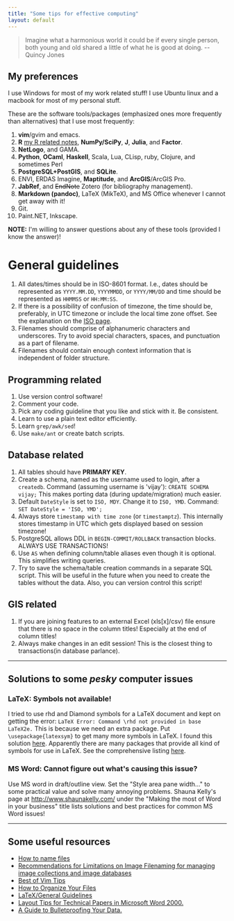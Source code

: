 ```yaml
---
title: "Some tips for effective computing"
layout: default
---
```



> Imagine what a harmonious world it could be if every single
> person, both young and old shared a little of what he is good at
> doing.
> -- Quincy Jones

## My preferences

I use Windows for most of my work related stuff! I use Ubuntu linux
and a macbook for most of my personal stuff.

These are the software tools/packages (emphasized ones more frequently than alternatives) that I use most frequently:

1. **vim**/gvim and emacs.
1. **R** [my R related notes](NOTES_R), **NumPy/SciPy**, **J**, **Julia**, and **Factor**.
1. **NetLogo**, and GAMA.
1. **Python**, **OCaml**, **Haskell**, Scala, Lua, CLisp,   ruby, Clojure, and sometimes Perl
1. **PostgreSQL+PostGIS**, and **SQLite**.
1. ENVI, ERDAS Imagine, **Maptitude**, and **ArcGIS**/ArcGIS Pro.
1. **JabRef**, and ~~EndNote~~ Zotero (for bibliography management).
1. **Markdown (pandoc)**, LaTeX (MikTeX), and MS Office whenever I cannot get away with it!
1. Git.
1. Paint.NET, Inkscape.

**NOTE:** I'm willing to answer questions about any of these tools (provided I know the answer)!

# General guidelines

1. All dates/times should be in ISO-8601 format. I.e., dates should be represented as `YYYY.MM.DD`, `YYYYMMDD`, or `YYYY/MM/DD` and time should be represented as `HHMMSS` or `HH:MM:SS`.
1. If there is a possibility of confusion of timezone, the time should be, preferably, in UTC timezone or include the local time zone offset.  See the explanation on the [ISO page](http://www.iso.org/iso/date_and_time_format).
1. Filenames should comprise of alphanumeric characters and underscores.  Try to avoid special characters, spaces, and punctuation as a part of filename.
1. Filenames should contain enough context information that is independent of folder structure.

## Programming related

1. Use version control software!
1. Comment your code.
1. Pick any coding guideline that you like and stick with it.  Be consistent.
1. Learn to use a plain text editor efficiently.
1. Learn `grep/awk/sed`!
1. Use `make/ant` or create batch scripts.

## Database related

1. All tables should have **PRIMARY KEY**.
1. Create a schema, named as the username used to login, after a `createdb`. Command (assuming username is 'vijay'): `CREATE SCHEMA vijay;` This makes porting data (during update/migration) much easier.
1. Default `DateStyle` is set to `ISO, MDY`. Change it to `ISO, YMD`. Command: `SET DateStyle = 'ISO, YMD';`
1. Always store `timestamp with time zone` (or `timestamptz`). This internally stores timestamp in UTC which gets displayed based on session timezone!
1. PostgreSQL allows DDL in `BEGIN-COMMIT/ROLLBACK` transaction blocks.  ALWAYS USE TRANSACTIONS!
1. Use `AS` when defining column/table aliases even though it is optional.  This simplifies writing queries.
1. Try to save the schema/table creation commands in a separate SQL script.  This will be useful in the future when you need to create the tables without the data. Also, you can version control this script!

## GIS related

1. If you are joining features to an external Excel (xls[x]/csv) file ensure that there is no space in the column titles! Especially at the end of column titles!  
1. Always make changes in an edit session! This is the closest thing <!-- similar --> to transactions(in database parlance).

* * * * * 

## Solutions to some _pesky_ computer issues

### LaTeX: Symbols not available!

I tried to use rhd and Diamond symbols for a LaTeX document and kept on getting the error: `LaTeX Error: Command \rhd not provided in base LaTeX2e.` This is because we need an extra package. Put `\usepackage{latexsym}` to get many more symbols in LaTeX.
I found this solution [here](http://www.cs.cmu.edu/~nbeckman/problem.html).  Apparently there are many packages that provide all kind of symbols for use in LaTeX. See the comprehensive listing [here](http://carroll.aset.psu.edu/pub/CTAN/info/symbols/comprehensive/symbols-a4.pdf).  

### MS Word: Cannot figure out what's causing this issue?

Use MS word in draft/outline view. Set the "Style area pane width..." to some practical value and solve many annoying problems. Shauna Kelly's page at <http://www.shaunakelly.com/> under the "Making the most of Word in your business" title lists solutions and best practices for common MS Word issues!

* * * * *


## Some useful resources

- [How to name files](https://speakerdeck.com/jennybc/how-to-name-files)
- [Recommendations for Limitations on Image Filenaming for managing image collections and image databases](http://www.controlledvocabulary.com/imagedatabases/filename_limits.html)
- [Best of Vim Tips](http://rayninfo.co.uk/vimtips.html)
- [How to Organize Your Files](http://www.cs.jhu.edu/~jason/advice/how-to-organize-your-files.html)
- [LaTeX/General Guidelines](http://en.wikibooks.org/wiki/LaTeX/General_Guidelines)
- [Layout Tips for Technical Papers in Microsoft Word 2000.](http://research.microsoft.com/en-us/um/people/jckrumm/word%20tips/technical%20publishing.htm)
- [A Guide to Bulletproofing Your Data.](https://github.com/propublica/guides/blob/master/data-bulletproofing.md)</a>
